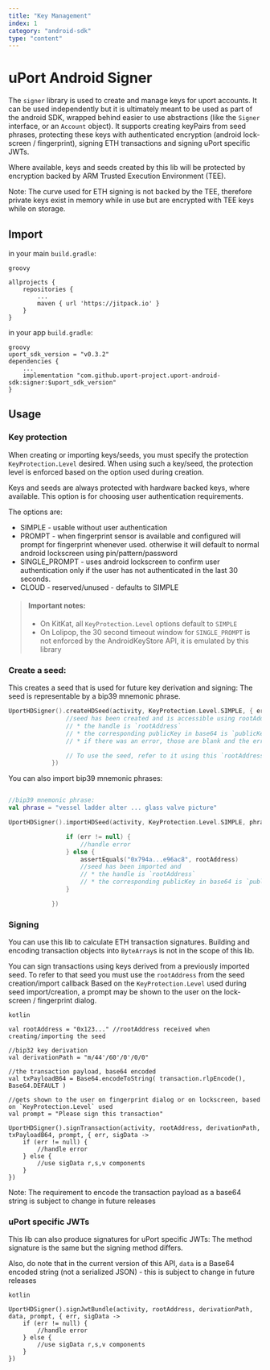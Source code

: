 ```yaml
---
title: "Key Management"
index: 1
category: "android-sdk"
type: "content"
---
```


# uPort Android Signer

The `signer` library is used to create and manage keys for uport accounts.
It can be used independently but it is ultimately meant to be used as part of the android SDK, wrapped behind easier to use abstractions (like the `Signer` interface, or an `Account` object).
It supports creating keyPairs from seed phrases,
protecting these keys with authenticated encryption (android lock-screen / fingerprint),
signing ETH transactions and signing uPort specific JWTs.

Where available, keys and seeds created by this lib will be protected by
encryption backed by ARM Trusted Execution Environment (TEE).

Note: The curve used for ETH signing is not backed by the TEE,
therefore private keys exist in memory while in use but are encrypted with TEE keys while on storage.

## Import

in your main `build.gradle`:
```
groovy

allprojects {
    repositories {
        ...
        maven { url 'https://jitpack.io' }
    }
}
```

in your app `build.gradle`:
```
groovy
uport_sdk_version = "v0.3.2"
dependencies {
    ...
    implementation "com.github.uport-project.uport-android-sdk:signer:$uport_sdk_version"
}
```

## Usage

### Key protection

When creating or importing keys/seeds, you must specify the protection `KeyProtection.Level` desired.
When using such a key/seed, the protection level is enforced based on the option used during creation.

Keys and seeds are always protected with hardware backed keys, where available.
This option is for choosing user authentication requirements.

The options are:
* SIMPLE - usable without user authentication
* PROMPT - when fingerprint sensor is available and configured will prompt for fingerprint whenever used.
            otherwise it will default to normal android lockscreen using pin/pattern/password
* SINGLE_PROMPT - uses android lockscreen to confirm user authentication
            only if the user has not authenticated in the last 30 seconds.
* CLOUD - reserved/unused - defaults to SIMPLE

> #### Important notes:
> * On KitKat, all `KeyProtection.Level` options default to `SIMPLE`
> * On Lolipop, the 30 second timeout window for `SINGLE_PROMPT` is not enforced by the AndroidKeyStore API, it is emulated by this library

### Create a seed:

This creates a seed that is used for future key derivation and signing:
The seed is representable by a bip39 mnemonic phrase.

```kotlin
UportHDSigner().createHDSeed(activity, KeyProtection.Level.SIMPLE, { err, rootAddress, publicKey ->
                //seed has been created and is accessible using rootAddress
                // * the handle is `rootAddress`
                // * the corresponding publicKey in base64 is `publicKey`
                // * if there was an error, those are blank and the err object is non null

                // To use the seed, refer to it using this `rootAddress`
            })
```

You can also import bip39 mnemonic phrases:

```kotlin

//bip39 mnemonic phrase:
val phrase = "vessel ladder alter ... glass valve picture"

UportHDSigner().importHDSeed(activity, KeyProtection.Level.SIMPLE, phrase, { err, rootAddress, publicKey ->

                if (err != null) {
                    //handle error
                } else {
                    assertEquals("0x794a...e96ac8", rootAddress)
                    //seed has been imported and
                    // * the handle is `rootAddress`
                    // * the corresponding publicKey in base64 is `publicKey`
                }

            })
```

### Signing

You can use this lib to calculate ETH transaction signatures.
Building and encoding transaction objects into `ByteArray`s is not in the scope of this lib.

You can sign transactions using keys derived from a previously imported seed.
To refer to that seed you must use the `rootAddress` from the seed creation/import callback
Based on the `KeyProtection.Level` used during seed import/creation, a prompt may be shown to the user
on the lock-screen / fingerprint dialog.

```
kotlin

val rootAddress = "0x123..." //rootAddress received when creating/importing the seed

//bip32 key derivation
val derivationPath = "m/44'/60'/0'/0/0"

//the transaction payload, base64 encoded
val txPayloadB64 = Base64.encodeToString( transaction.rlpEncode(), Base64.DEFAULT )

//gets shown to the user on fingerprint dialog or on lockscreen, based on `KeyProtection.Level` used
val prompt = "Please sign this transaction"

UportHDSigner().signTransaction(activity, rootAddress, derivationPath, txPayloadB64, prompt, { err, sigData ->
    if (err != null) {
        //handle error
    } else {
        //use sigData r,s,v components
    }
})

```

Note: The requirement to encode the transaction payload as a base64 string is subject to change in future releases

### uPort specific JWTs

This lib can also produce signatures for uPort specific JWTs:
The method signature is the same but the signing method differs.

Also, do note that in the current version of this API,
 `data` is a Base64 encoded string (not a serialized JSON) - this is subject to change in future releases

```
kotlin

UportHDSigner().signJwtBundle(activity, rootAddress, derivationPath, data, prompt, { err, sigData ->
    if (err != null) {
        //handle error
    } else {
        //use sigData r,s,v components
    }
})

```
